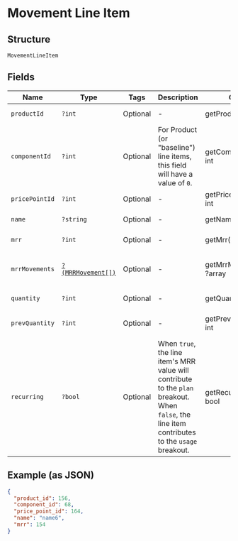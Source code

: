 
# Movement Line Item

## Structure

`MovementLineItem`

## Fields

| Name | Type | Tags | Description | Getter | Setter |
|  --- | --- | --- | --- | --- | --- |
| `productId` | `?int` | Optional | - | getProductId(): ?int | setProductId(?int productId): void |
| `componentId` | `?int` | Optional | For Product (or "baseline") line items, this field will have a value of `0`. | getComponentId(): ?int | setComponentId(?int componentId): void |
| `pricePointId` | `?int` | Optional | - | getPricePointId(): ?int | setPricePointId(?int pricePointId): void |
| `name` | `?string` | Optional | - | getName(): ?string | setName(?string name): void |
| `mrr` | `?int` | Optional | - | getMrr(): ?int | setMrr(?int mrr): void |
| `mrrMovements` | [`?(MRRMovement[])`](../../doc/models/mrr-movement.md) | Optional | - | getMrrMovements(): ?array | setMrrMovements(?array mrrMovements): void |
| `quantity` | `?int` | Optional | - | getQuantity(): ?int | setQuantity(?int quantity): void |
| `prevQuantity` | `?int` | Optional | - | getPrevQuantity(): ?int | setPrevQuantity(?int prevQuantity): void |
| `recurring` | `?bool` | Optional | When `true`, the line item's MRR value will contribute to the `plan` breakout. When `false`, the line item contributes to the `usage` breakout. | getRecurring(): ?bool | setRecurring(?bool recurring): void |

## Example (as JSON)

```json
{
  "product_id": 156,
  "component_id": 68,
  "price_point_id": 164,
  "name": "name6",
  "mrr": 154
}
```

